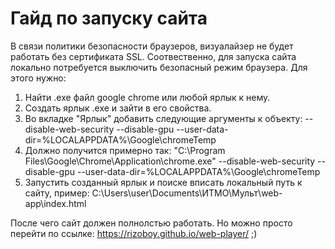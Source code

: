 # Гайд по запуску сайта

В связи политики безопасности браузеров, визуалайзер не будет работать без сертификата SSL. Соотвественно, для запуска сайта локально потребуется выключить безопасный режим браузера. Для этого нужно:

1. Найти .exe файл google chrome или любой ярлык к нему.
2. Создать ярлык .exe и зайти в его свойства.
3. Во вкладке "Ярлык" добавить следующие аргументы к объекту: --disable-web-security --disable-gpu --user-data-dir=%LOCALAPPDATA%\Google\chromeTemp
4. Должно получится примерно так: "C:\Program Files\Google\Chrome\Application\chrome.exe" --disable-web-security --disable-gpu --user-data-dir=%LOCALAPPDATA%\Google\chromeTemp
5. Запустить созданный ярлык и поиске вписать локальный путь к сайту, пример: C:\Users\user\Documents\ИТМО\Мульт\web-app\index.html

После чего сайт должен полнолстью работать. Но можно просто перейти по ссылке: https://rizoboy.github.io/web-player/ ;)

